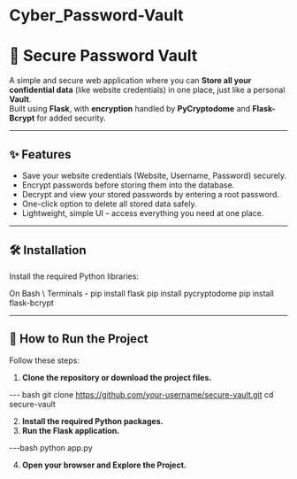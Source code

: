 # Cyber_Password-Vault

# 🔐 Secure Password Vault

A simple and secure web application where you can **Store all your confidential data** (like website credentials) in one place, just like a personal **Vault**.  
Built using **Flask**, with **encryption** handled by **PyCryptodome** and **Flask-Bcrypt** for added security.

---

## ✨ Features
- Save your website credentials (Website, Username, Password) securely.
- Encrypt passwords before storing them into the database.
- Decrypt and view your stored passwords by entering a root password.
- One-click option to delete all stored data safely.
- Lightweight, simple UI – access everything you need at one place.

---

## 🛠 Installation

Install the required Python libraries:

On Bash \ Terminals - 
pip install flask
pip install pycryptodome
pip install flask-bcrypt

---

## 🚀 How to Run the Project

Follow these steps:

1. **Clone the repository or download the project files.**

--- bash
git clone https://github.com/your-username/secure-vault.git
cd secure-vault

2. **Install the required Python packages.**
3. **Run the Flask application.**

---bash 
python app.py

4. **Open your browser and Explore the Project.**


